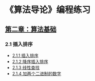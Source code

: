 # 《算法导论》编程练习

## [第二章：算法基础](Chapter_2)
### 2.1 插入排序
- [2.1.1 插入排序](Chapter_2/211_Insertion_Sort.py)
- [2.1.2 降序插入排序](Chapter_2/212_Revered_Insertion_Sort.py)
- [2.1.3 线性查找](Chapter_2/213_Linear_Search.py)
- [2.1.4 加两个二进制的数字](Chapter_2/214_Add_Two_Binary_Number.py)